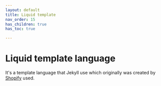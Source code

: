 ```yaml
---
layout: default
title: Liquid template
nav_order: 15
has_children: true
has_toc: true

---
```


# Liquid template language

It's a template language that Jekyll use which originally was created by [Shopify](https://shopify.com) used.

